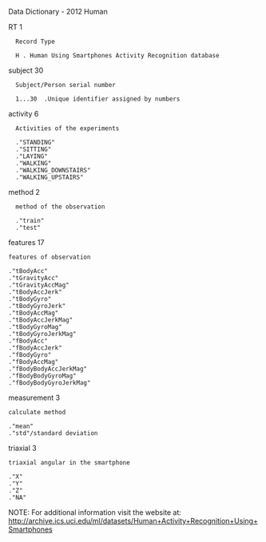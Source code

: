 Data Dictionary - 2012 Human

 RT   1
   
      Record Type
      
      H . Human Using Smartphones Activity Recognition database
      
 subject 30
   
      Subject/Person serial number
      
      1...30  .Unique identifier assigned by numbers
      
 activity 6
   
      Activities of the experiments
      
      ."STANDING"
      ."SITTING"
      ."LAYING"
      ."WALKING"
      ."WALKING_DOWNSTAIRS"
      ."WALKING_UPSTAIRS"
  
  method 2
    
      method of the observation
      
      ."train"
      ."test"
  
  features 17
  
    features of observation
    
    ."tBodyAcc"
    ."tGravityAcc"
    ."tGravityAccMag"
    ."tBodyAccJerk"
    ."tBodyGyro"
    ."tBodyGyroJerk"
    ."tBodyAccMag"
    ."tBodyAccJerkMag"
    ."tBodyGyroMag"
  	."tBodyGyroJerkMag"
  	."fBodyAcc"
  	."fBodyAccJerk"
    ."fBodyGyro"
   	."fBodyAccMag"
  	."fBodyBodyAccJerkMag"
	."fBodyBodyGyroMag"
  	."fBodyBodyGyroJerkMag"

  measurement 3
  
    calculate method
    
    ."mean"
    ."std"/standard deviation
    
  triaxial 3
  
    triaxial angular in the smartphone
    
    ."X"
    ."Y"
    ."Z"
    ."NA"
    
 
  NOTE: For additional information visit the website at: 
  http://archive.ics.uci.edu/ml/datasets/Human+Activity+Recognition+Using+Smartphones
